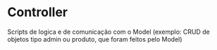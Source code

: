 # Controller

Scripts de logica e de comunicação com o Model (exemplo: CRUD de objetos tipo admin ou produto, que foram feitos pelo Model)
